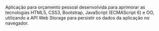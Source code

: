 Aplicação para orçamento pessoal desenvolvida para aprimorar as tecnologias HTML5, CSS3, Bootstrap, JavaScript (ECMAScript 6) e OO, utilizando a API Web Storage para persistir os dados da aplicação no navegador.
